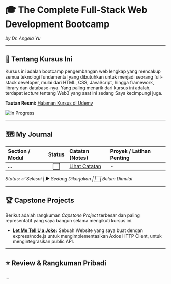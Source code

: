 # 🎓 The Complete Full-Stack Web Development Bootcamp
*by Dr. Angela Yu*

---

## 📖 Tentang Kursus Ini

Kursus ini adalah bootcamp pengembangan web lengkap yang mencakup semua teknologi fundamental yang dibutuhkan untuk menjadi seorang full-stack developer, mulai dari HTML, CSS, JavaScript, hingga framework, library dan database-nya. Yang paling menarik dari kursus ini adalah, terdapat *lecture* tentang Web3 yang saat ini sedang Saya kecimpungi juga.

**Tautan Resmi:** [Halaman Kursus di Udemy](https://www.udemy.com/course/the-complete-web-development-bootcamp/)

![In Progress](https://img.shields.io/badge/Status-In%20Progress-blue)

---

## 🗺️ My Journal

| Section / Modul | Status | Catatan (Notes) | Proyek / Latihan Penting |
| :--- | :---: | :--- | :--- |
| **...** | ⬜️ | [Lihat Catatan](./) | - |

*Status: ✅ Selesai | ▶️ Sedang Dikerjakan | ⬜️ Belum Dimulai*

---

## 🏆 Capstone Projects

Berikut adalah rangkuman *Capstone Project* terbesar dan paling representatif yang saya bangun selama mengikuti kursus ini.

* **[Let Me Tell U a Joke](https://github.com/LIan2nd/let-me-tell-you-a-joke):** Sebuah Website yang saya buat dengan express/node.js untuk mengimplementasikan Axios HTTP Client, untuk mengintegrasikan public API.

---

## ⭐ Review & Rangkuman Pribadi

...